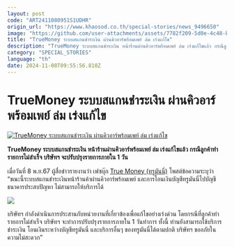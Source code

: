 ```yaml
---
layout: post
code: "ART2411080951S1UDHR"
origin_url: "https://www.khaosod.co.th/special-stories/news_9496650"
image: "https://github.com/user-attachments/assets/7782f209-5d0e-4c48-b072-68add505ddf0"
title: "TrueMoney ระบบสแกนชำระเงิน ผ่านคิวอาร์พร้อมเพย์ ล่ม เร่งแก้ไข"
description: "TrueMoney ระบบสแกนชำระเงิน หน้าร้านผ่านคิวอาร์พร้อมเพย์ ล่ม เร่งแก้ไขแล้ว กรณีลูกค้าทำรายการไม่สำเร็จ บริษัทฯ จะปรับปรุงรายการภายใน 1 วัน"
category: "SPECIAL_STORIES"
language: "th"
date: 2024-11-08T09:55:56.810Z
---
```


# TrueMoney ระบบสแกนชำระเงิน ผ่านคิวอาร์พร้อมเพย์ ล่ม เร่งแก้ไข

[![TrueMoney ระบบสแกนชำระเงิน ผ่านคิวอาร์พร้อมเพย์ ล่ม เร่งแก้ไข](https://www.khaosod.co.th/wpapp/uploads/2024/11/true.jpg "TrueMoney ระบบสแกนชำระเงิน ผ่านคิวอาร์พร้อมเพย์ ล่ม เร่งแก้ไข")](https://www.khaosod.co.th/wpapp/uploads/2024/11/true.jpg)

**TrueMoney ระบบสแกนชำระเงิน หน้าร้านผ่านคิวอาร์พร้อมเพย์ ล่ม เร่งแก้ไขแล้ว กรณีลูกค้าทำรายการไม่สำเร็จ บริษัทฯ จะปรับปรุงรายการภายใน 1 วัน**

เมื่อวันที่ 8 พ.ย.67 ผู้สื่อข่าวรายงานว่า เฟซบุ๊ก [True Money (ทรูมันนี่)](https://www.facebook.com/profile.php?id=100064477908538&sk=photos_by) โพสต์ข้อความระบุว่า “ขณะนี้ระบบสแกนชำระเงินหน้าร้านค้าผ่านคิวอาร์พร้อมเพย์ และการโอนเงินบัญชีทรูมันนี่ไปบัญชีธนาคารประสบปัญหา ไม่สามารถให้บริการได้

[![](https://www.khaosod.co.th/wpapp/uploads/2024/11/465977635_984336713725583_5731982042692762705_n-696x696.jpg)](https://www.khaosod.co.th/wpapp/uploads/2024/11/465977635_984336713725583_5731982042692762705_n.jpg)

บริษัทฯ กำลังดำเนินการประสานกับหน่วยงานที่เกี่ยวข้องเพื่อแก้ไขอย่างเร่งด่วน โดยกรณีที่ลูกค้าทำรายการไม่สำเร็จ บริษัทฯ จะทำการปรับปรุงรายการภายใน 1 วันทำการ ทั้งนี้ ท่านยังสามารถใช้บริการชำระเงิน โอนเงินระหว่างบัญชีทรูมันนี่ และบริการอื่นๆ ของทรูมันนี่ได้ตามปกติ บริษัทฯ ขออภัยในความไม่สะดวก”